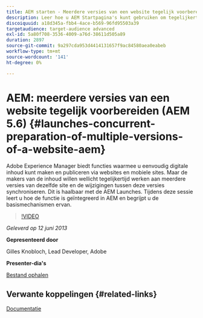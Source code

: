 ```yaml
---
title: AEM starten - Meerdere versies van een website tegelijk voorbereiden (AEM 5.6)
description: Leer hoe u AEM Startpagina's kunt gebruiken om tegelijkertijd te werken aan meerdere versies van dezelfde site en de wijzigingen tussen deze versies te synchroniseren. Ontdek hoe AEM Launches geïntegreerd is in AEM en leer over de basismechanismen ervan.
discoiquuid: a18d345a-fbb4-4ace-b569-96fd95503a39
targetaudience: target-audience advanced
exl-id: 5a80f708-3536-4009-a76d-38611d505a89
duration: 2897
source-git-commit: 9a297cda953d4414131657f9ac84580aea0eabeb
workflow-type: tm+mt
source-wordcount: '141'
ht-degree: 0%

---
```


# AEM: meerdere versies van een website tegelijk voorbereiden (AEM 5.6) {#launches-concurrent-preparation-of-multiple-versions-of-a-website-aem}

Adobe Experience Manager biedt functies waarmee u eenvoudig digitale inhoud kunt maken en publiceren via websites en mobiele sites. Maar de makers van de inhoud willen wellicht tegelijkertijd werken aan meerdere versies van dezelfde site en de wijzigingen tussen deze versies synchroniseren. Dit is haalbaar met de AEM Launches. Tijdens deze sessie leert u hoe de functie is geïntegreerd in AEM en begrijpt u de basismechanismen ervan.

>[!VIDEO](https://video.tv.adobe.com/v/19579/?quality=9)

*Geleverd op 12 juni 2013*

**Gepresenteerd door**

Gilles Knobloch, Lead Developer, Adobe

**Presenter-dia&#39;s**

[Bestand ophalen](assets/2013-06-12-launches-cqgems.pdf)

## Verwante koppelingen {#related-links}

[Documentatie](https://docs.adobe.com/docs/en/cq/current/wcm/launches.html)

<!--
[Get back to the Overview](https://helpx.adobe.com/experience-manager/kt/eseminars/gems/aem-index.html)
-->
